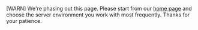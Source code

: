 [WARN] We're phasing out this page. Please start from our [home page](/) and choose the server environment you work with most frequently. Thanks for your patience.
